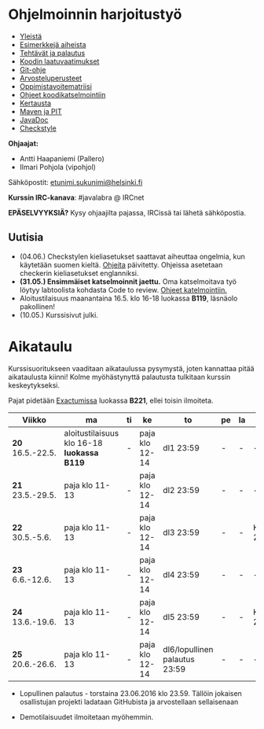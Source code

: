 # Ohjelmoinnin harjoitustyö
* [Yleistä](ohjeet/Yleistä.md)
* [Esimerkkejä aiheista](ohjeet/Esimerkkejä-aiheista.md)
* [Tehtävät ja palautus](ohjeet/Tehtävät-ja-palautus.md)
* [Koodin laatuvaatimukset](ohjeet/Koodin-laatuvaatimukset.md)
* [Git-ohje](ohjeet/Git-ohje.md)
* [Arvosteluperusteet](ohjeet/Arvosteluperusteet.md)
* [Oppimistavoitematriisi](http://www.cs.helsinki.fi/courses/58160/matriisi)
* [Ohjeet koodikatselmointiin](ohjeet/Koodikatselmointi.md)
* [Kertausta](ohjeet/Kertausta.md)
* [Maven ja PIT](ohjeet/Maven-ja-PIT.md)
* [JavaDoc](ohjeet/JavaDoc.md)
* [Checkstyle](ohjeet/Checkstyle.md)

**Ohjaajat:**
* Antti Haapaniemi (Pallero)
* Ilmari Pohjola (vipohjol)

Sähköpostit: etunimi.sukunimi@helsinki.fi

**Kurssin IRC-kanava**:
\#javalabra @ IRCnet

**EPÄSELVYYKSIÄ?** Kysy ohjaajilta pajassa, IRCissä tai lähetä sähköpostia.

## Uutisia

* (04.06.) Checkstylen kieliasetukset saattavat aiheuttaa ongelmia, kun käytetään suomen kieltä. [Ohjeita](ohjeet/Checkstyle.md) päivitetty. Ohjeissa asetetaan checkerin kieliasetukset englanniksi.
* **(31.05.) Ensimmäiset katselmoinnit jaettu.** Oma katselmoitava työ löytyy labtoolista kohdasta Code to review. [Ohjeet katelmointiin.](ohjeet/Koodikatselmointi.md)
* Aloitustilaisuus maanantaina 16.5. klo 16-18 luokassa **B119**, läsnäolo pakollinen!
* (10.05.) Kurssisivut julki.

# Aikataulu

Kurssisuoritukseen vaaditaan aikataulussa pysymystä, joten kannattaa pitää aikataulusta kiinni! Kolme myöhästynyttä palautusta tulkitaan kurssin keskeytykseksi.

Pajat pidetään [Exactumissa](http://www.helsinki.fi/teknos/opetustilat/kumpula/gh2b/default.htm) luokassa **B221**, ellei toisin ilmoiteta.

| Viikko | ma | ti | ke | to | pe | la | su |
| --- | --- | --- | --- | --- | --- | --- | --- |
| **20** <br> 16.5.-22.5. | aloitustilaisuus klo 16-18 **luokassa B119** | - | paja klo 12-14 | dl1  23:59 | - | - | - |
| **21** <br> 23.5.-29.5. | paja klo 11-13 | - | paja klo 12-14 | dl2  23:59 | - | - | - |
| **22** <br> 30.5.-5.6.  | paja klo 11-13 | - | paja klo 12-14 | dl3  23:59 | - | - | Katselmointi1  23:59 |
| **23** <br> 6.6.-12.6.  | paja klo 11-13 | - | paja klo 12-14 | dl4  23:59 | - | - | - |
| **24** <br> 13.6.-19.6. | paja klo 11-13 | - | paja klo 12-14 | dl5  23:59 | - | - | Katselmointi2  23:59 |
| **25** <br> 20.6.-26.6. | paja klo 11-13 | - | paja klo 12-14 | dl6/lopullinen palautus  23:59 | - | - | - |

* Lopullinen palautus - torstaina 23.06.2016 klo 23.59. Tällöin jokaisen osallistujan projekti ladataan GitHubista ja arvostellaan sellaisenaan

* Demotilaisuudet ilmoitetaan myöhemmin.
